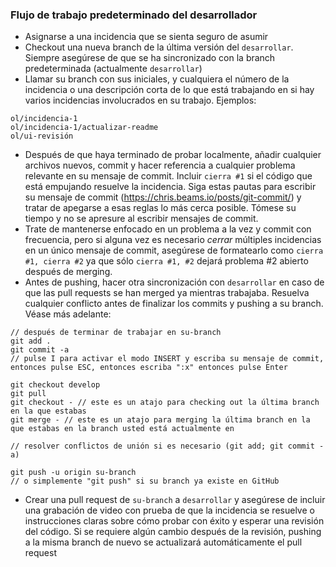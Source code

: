 ### Flujo de trabajo predeterminado del desarrollador

- Asignarse a una incidencia que se sienta seguro de asumir
- Checkout una nueva branch de la última versión del `desarrollar`. Siempre asegúrese de que se ha sincronizado con la branch predeterminada (actualmente `desarrollar`)
- Llamar su branch con sus iniciales, y cualquiera el número de la incidencia o una descripción corta de lo que está trabajando en si hay varios incidencias involucrados en su trabajo. Ejemplos:
```
ol/incidencia-1
ol/incidencia-1/actualizar-readme
ol/ui-revisión
```
- Después de que haya terminado de probar localmente, añadir cualquier archivos nuevos, commit y hacer referencia a cualquier problema relevante en su mensaje de commit. Incluir `cierra #1` si el código que está empujando resuelve la incidencia. Siga estas pautas para escribir su mensaje de commit (https://chris.beams.io/posts/git-commit/) y tratar de apegarse a esas reglas lo más cerca posible. Tómese su tiempo y no se apresure al escribir mensajes de commit.
- Trate de mantenerse enfocado en un problema a la vez y commit con frecuencia, pero si alguna vez es necesario _cerrar_ múltiples incidencias en un único mensaje de commit, asegúrese de formatearlo como `cierra #1, cierra #2` ya que sólo `cierra #1, #2` dejará problema #2 abierto después de merging.
- Antes de pushing, hacer otra sincronización con `desarrollar` en caso de que las pull requests se han merged ya mientras trabajaba. Resuelva cualquier conflicto antes de finalizar los commits y pushing a su branch. Véase más adelante:
```
// después de terminar de trabajar en su-branch
git add .
git commit -a
// pulse I para activar el modo INSERT y escriba su mensaje de commit, entonces pulse ESC, entonces escriba ":x" entonces pulse Enter

git checkout develop
git pull
git checkout - // este es un atajo para checking out la última branch en la que estabas
git merge - // este es un atajo para merging la última branch en la que estabas en la branch usted está actualmente en

// resolver conflictos de unión si es necesario (git add; git commit -a)

git push -u origin su-branch 
// o simplemente "git push" si su branch ya existe en GitHub
```
- Crear una pull request de `su-branch` a `desarrollar` y asegúrese de incluir una grabación de video con prueba de que la incidencia se resuelve o instrucciones claras sobre cómo probar con éxito y esperar una revisión del código. Si se requiere algún cambio después de la revisión, pushing a la misma branch de nuevo se actualizará automáticamente el pull request
